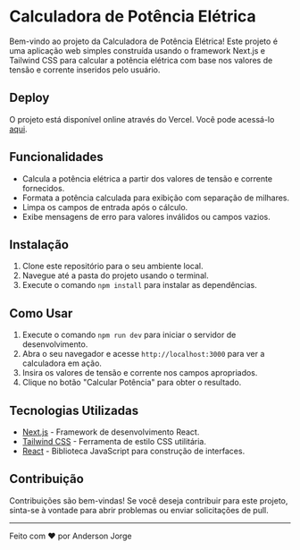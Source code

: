 # Calculadora de Potência Elétrica

Bem-vindo ao projeto da Calculadora de Potência Elétrica! Este projeto é uma aplicação web simples construída usando o framework Next.js e Tailwind CSS para calcular a potência elétrica com base nos valores de tensão e corrente inseridos pelo usuário.

## Deploy

O projeto está disponível online através do Vercel. Você pode acessá-lo [aqui](https://calculadora-potencia-eletrica.vercel.app/).

## Funcionalidades

- Calcula a potência elétrica a partir dos valores de tensão e corrente fornecidos.
- Formata a potência calculada para exibição com separação de milhares.
- Limpa os campos de entrada após o cálculo.
- Exibe mensagens de erro para valores inválidos ou campos vazios.

## Instalação

1. Clone este repositório para o seu ambiente local.
2. Navegue até a pasta do projeto usando o terminal.
3. Execute o comando `npm install` para instalar as dependências.

## Como Usar

1. Execute o comando `npm run dev` para iniciar o servidor de desenvolvimento.
2. Abra o seu navegador e acesse `http://localhost:3000` para ver a calculadora em ação.
3. Insira os valores de tensão e corrente nos campos apropriados.
4. Clique no botão "Calcular Potência" para obter o resultado.

## Tecnologias Utilizadas

- [Next.js](https://nextjs.org/) - Framework de desenvolvimento React.
- [Tailwind CSS](https://tailwindcss.com/) - Ferramenta de estilo CSS utilitária.
- [React](https://reactjs.org/) - Biblioteca JavaScript para construção de interfaces.

## Contribuição

Contribuições são bem-vindas! Se você deseja contribuir para este projeto, sinta-se à vontade para abrir problemas ou enviar solicitações de pull.

---

Feito com ❤️ por Anderson Jorge
